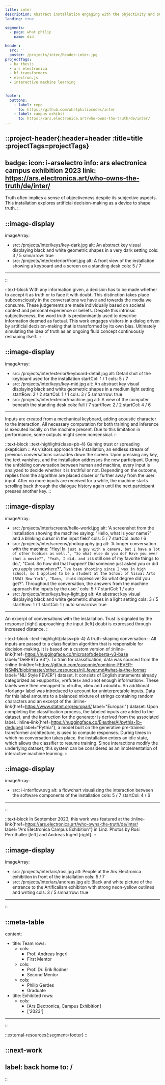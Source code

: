 ```yaml
---
title: inter
description: Abstract installation engaging with the objectivity and subjectiveness of truth.
landing: true

segments:
  - page: what philip
    name: did

header:
  src: ''
  poster: /projects/inter/header-inter.jpg
projectTags:
  - ba thesis
  - ars electronica
  - hf transformers
  - electron.js
  - interactive machine learning
  

footer:
  buttons:
    - label: repo
      to: https://github.com/whatphilipcodes/inter
    - label: campus exhibit
      to: https://ars.electronica.art/who-owns-the-truth/de/inter/
---
```


::project-header{:header=header :title=title :projectTags=projectTags}
---
badge:
  icon: i-arselectro
  info: ars electronica campus exhibition 2023
  link: https://ars.electronica.art/who-owns-the-truth/de/inter/
---
Truth often implies a sense of objectiveness despite its subjective aspects. This installation explores artificial decision-making as a device to shape truth.
::

::image-display
---
imageArray:
  - src: /projects/inter/keys/key-dark.jpg
    alt: An abstract key visual displaying black and white geometric shapes in a very dark setting
    cols: 3 / 5
    smnarrow: true
  - src: /projects/inter/exterior/front.jpg
    alt: A front view of the installation showing a keyboard and a screen on a standing desk
    cols: 5 / 7
---
::

::text-block
With any information given, a decision has to be made whether to accept it as truth or to face it with doubt. This distinction takes place subconsciously in the conversations we have and towards the media we consume. These judgements are made individually based on societal context and personal experience or beliefs. Despite this intrinsic subjectiveness, the word truth is predominantly used to describe information deemed as factual. This work engages visitors in a dialog driven by artificial decision-making that is transformed by its own bias. Ultimately simulating the idea of truth as an ongoing fluid concept continuously reshaping itself.
::

::image-display
---
imageArray:
  - src: /projects/inter/exterior/keyboard-detail.jpg
    alt: Detail shot of the keyboard used for the installation
    startCol: 1 / 1
    cols: 5 / 7
  - src: /projects/inter/keys/key-mid.jpg
    alt: An abstract key visual displaying black and white geometric shapes in a medium light setting
    startRow: 2 / 2
    startCol: 1 / 1
    cols: 3 / 5
    smnarrow: true
  - src: /projects/inter/exterior/machine.jpg
    alt: A view of the computer beneath the standing desk
    cols: full / 7
    startRow: 2 / 2
    startCol: 4 / 6
---
Inputs are created from a mechanical keyboard, adding acoustic character to the interaction. All necessary computation for both training and inference is executed locally on the machine present. Due to this limitation in performance, some outputs might seem nonsensical.
::

::text-block
::text-highlight{class=pb-4}
Gaining trust or spreading skepticism
::
As visitors approach the installation, an endless stream of previous conversations cascades down the screen. Upon pressing any key, the text vanishes, and the installation addresses the new participant. During the unfolding conversation between human and machine, every input is analyzed to decide whether it is truthful or not. Depending on the outcome, replies from the algorithm are placed closer or further away from the user input. After no more inputs are received for a while, the machine starts scrolling back through the dialogue history again until the next participant presses another key.
::

::image-display
---
imageArray:
  - src: /projects/inter/screens/hello-world.jpg
    alt: 'A screenshot from the installation showing the machine saying: "Hello, what is your name?" and a blinking cursor in the input field'
    cols: 5 / 7
    startCol: auto / 6
  - src: /projects/inter/screens/photography.jpg
    alt: 'A longer conversation with the machine: "Hey! I`m just a guy with a camera, but I have a lot of other hobbies as well.", "So what else do you do? Have you ever shot a movie?", "Yeah, I did, and it`s still one of my favorite things to do.", "Cool. So how did that happen? Did someone just asked you or did you apply somewhere?", "I`ve been shooting since I was in high school, so I applied to be a student at the School of Visual Arts (SVA) New York", "Damn, that`s impressive! So what degree did you get?". Throughout the conversation, the answers from the machine approach the inputs by the user.'
    cols: 5 / 7
    startCol: 1 / auto
  - src: /projects/inter/keys/key-light.jpg
    alt: An abstract key visual displaying black and white geometric shapes in a light setting
    cols: 3 / 5
    startRow: 1 / 1
    startCol: 1 / auto
    smnarrow: true
---
An excerpt of conversations with the installation. Trust is signaled by the response \[right\] approaching the input \[left\] doubt is expressed through increased distance.
::

::text-block
::text-highlight{class=pb-4}
A truth-shaping conversation
::
All inputs are passed to a classification algorithm that is responsible for decision-making. It is based on a custom version of :inline-link{href=https://huggingface.co/microsoft/deberta-v3-base label="DeBERTa V3"}. To train for classification, data was sourced from the :inline-link{href=https://github.com/easonnie/combine-FEVER-NSMN/blob/master/other_resources/nli_fever.md#what-is-the-format label="NLI Style FEVER"} dataset. It consists of English statements already categorized as »supports«, »refutes« and »not enough information«. These labels were then remapped to »truth«, »lie« and »doubt«. An additional »forlang« label was introduced to account for uninterpretable inputs. Data for this label amounts to a balanced mixture of strings containing random characters and an excerpt of the :inline-link{href=https://www.statmt.org/europarl/ label="Europarl"} dataset. Upon completing the classification process, the labeled inputs are added to the dataset, and the instruction for the generator is derived from the associated label. :inline-link{href=https://huggingface.co/EleutherAI/pythia-1b-deduped label="Pythia"}, a model built on the generative pre-trained transformer architecture, is used to compute responses. During times in which no conversation takes place, the installation enters an idle state, which allows the classifier to resume training. Since interactions modify the underlying dataset, this system can be considered as an implementation of interactive machine learning.
::

::image-display
---
imageArray:
  - src: i-interflow.svg
    alt: a flowchart visualizing the interaction between the software components of the installation
    cols: 5 / 7
    startCol: 4 / 6
---
::

::text-block
In September 2023, this work was featured at the :inline-link{href=https://ars.electronica.art/who-owns-the-truth/de/inter/ label="Ars Electronica Campus Exhibition"}  in Linz. Photos by Rosi Pernthaller \[left\] and Andreas Ingerl \[right\].
::

::image-display
---
imageArray:
  - src: /projects/inter/ars/rosi.jpg
    alt: People at the Ars Electronica exhibition in front of the installation
    cols: 5 / 7
  - src: /projects/inter/ars/andreas.jpg
    alt: Black and white picture of the entrance to the Artificalism exhibiton with strong neon-yellow outlines and writing
    cols: 3 / 5
    smnarrow: true
---
::


::meta-table
---
content:
  - title: Team
    rows:
      - cols:
        - Prof. Andreas Ingerl
        - First Mentor
      - cols:
        - Prof. Dr. Erik Rodner
        - Second Mentor
      - cols:
        - Philip Gerdes
        - Graduate
  - title: Exhibited
    rows:
      - cols:
        - [Ars Electronica, Campus Exhibition]
        - ['2023']
---
::

::external-resources{:segment=footer}
::

::next-work
---
label: back home
to: /
---
::

